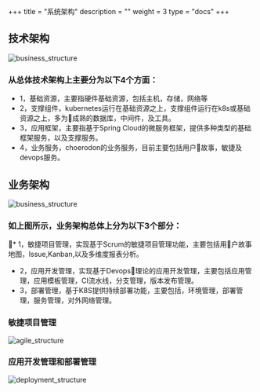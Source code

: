 +++
title = "系统架构"
description = ""
weight = 3
type = "docs"
+++

## 技术架构
![business_structure](/cimg/deploy_structure.png)

### 从总体技术架构上主要分为以下4个方面：

* 1，基础资源，主要指硬件基础资源，包括主机，存储，网络等
* 2，支撑组件，kubernetes运行在基础资源之上，支撑组件运行在k8s或基础资源之上，多为成熟的数据库，中间件，及工具。
* 3，应用框架，主要指基于Spring Cloud的微服务框架，提供多种类型的基础框架服务，以及支撑服务。
* 4，业务服务，choerodon的业务服务，目前主要包括用户故事，敏捷及devops服务。

## 业务架构
![business_structure](/cimg/business_structure.png)
### 如上图所示，业务架构总体上分为以下3个部分：
* 1，敏捷项目管理，实现基于Scrum的敏捷项目管理功能，主要包括用户故事地图，Issue,Kanban,以及多维度报表分析。
* 2，应用开发管理，实现基于Devops理论的应用开发管理，主要包括应用管理，应用模板管理，CI流水线，分支管理，版本发布管理。
* 3，部署管理，基于K8S提供持续部署功能，主要包括，环境管理，部署管理，服务管理，对外网络管理。



### 敏捷项目管理
![agile_structure](/cimg/scrum_structure.png)
### 应用开发管理和部署管理
![deployment_structure](/cimg/deployment_structure.png)

